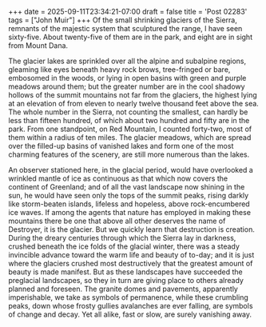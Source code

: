+++
date = 2025-09-11T23:34:21-07:00
draft = false
title = 'Post 02283'
tags = ["John Muir"]
+++
Of the small shrinking glaciers of the Sierra, remnants of the majestic system that sculptured the range, I have seen sixty-five. About twenty-five of them are in the park, and eight are in sight from Mount Dana.

The glacier lakes are sprinkled over all the alpine and subalpine regions, gleaming like eyes beneath heavy rock brows, tree-fringed or bare, embosomed in the woods, or lying in open basins with green and purple meadows around them; but the greater number are in the cool shadowy hollows of the summit mountains not far from the glaciers, the highest lying at an elevation of from eleven to nearly twelve thousand feet above the sea. The whole number in the Sierra, not counting the smallest, can hardly be less than fifteen hundred, of which about two hundred and fifty are in the park. From one standpoint, on Red Mountain, I counted forty-two, most of them within a radius of ten miles. The glacier meadows, which are spread over the filled-up basins of vanished lakes and form one of the most charming features of the scenery, are still more numerous than the lakes.

An observer stationed here, in the glacial period, would have overlooked a wrinkled mantle of ice as continuous as that which now covers the continent of Greenland; and of all the vast landscape now shining in the sun, he would have seen only the tops of the summit peaks, rising darkly like storm-beaten islands, lifeless and hopeless, above rock-encumbered ice waves. If among the agents that nature has employed in making these mountains there be one that above all other deserves the name of Destroyer, it is the glacier. But we quickly learn that destruction is creation. During the dreary centuries through which the Sierra lay in darkness, crushed beneath the ice folds of the glacial winter, there was a steady invincible advance toward the warm life and beauty of to-day; and it is just where the glaciers crushed most destructively that the greatest amount of beauty is made manifest. But as these landscapes have succeeded the preglacial landscapes, so they in turn are giving place to others already planned and foreseen. The granite domes and pavements, apparently imperishable, we take as symbols of permanence, while these crumbling peaks, down whose frosty gullies avalanches are ever falling, are symbols of change and decay. Yet all alike, fast or slow, are surely vanishing away.
